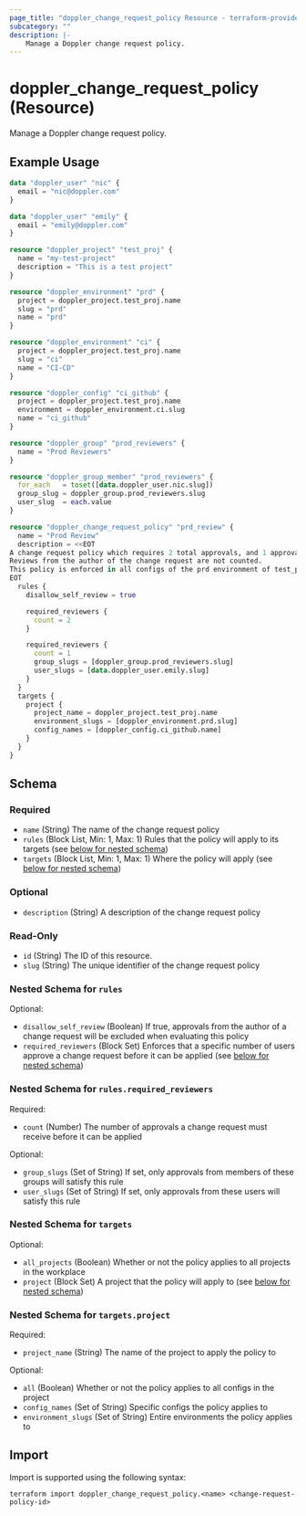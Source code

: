 ```yaml
---
page_title: "doppler_change_request_policy Resource - terraform-provider-doppler"
subcategory: ""
description: |-
	Manage a Doppler change request policy.
---
```


# doppler_change_request_policy (Resource)

Manage a Doppler change request policy.

## Example Usage

```terraform
data "doppler_user" "nic" {
  email = "nic@doppler.com"
}

data "doppler_user" "emily" {
  email = "emily@doppler.com"
}

resource "doppler_project" "test_proj" {
  name = "my-test-project"
  description = "This is a test project"
}

resource "doppler_environment" "prd" {
  project = doppler_project.test_proj.name
  slug = "prd"
  name = "prd"
}

resource "doppler_environment" "ci" {
  project = doppler_project.test_proj.name
  slug = "ci"
  name = "CI-CD"
}

resource "doppler_config" "ci_github" {
  project = doppler_project.test_proj.name
  environment = doppler_environment.ci.slug
  name = "ci_github"
}

resource "doppler_group" "prod_reviewers" {
  name = "Prod Reviewers"
}

resource "doppler_group_member" "prod_reviewers" {
  for_each   = toset([data.doppler_user.nic.slug])
  group_slug = doppler_group.prod_reviewers.slug
  user_slug  = each.value
}

resource "doppler_change_request_policy" "prd_review" {
  name = "Prod Review"
  description = <<EOT
A change request policy which requires 2 total approvals, and 1 approval from emily or any member of the prod_reviewers group.
Reviews from the author of the change request are not counted.
This policy is enforced in all configs of the prd environment of test_proj, as well as the ci_github branch config.
EOT
  rules {
    disallow_self_review = true

    required_reviewers {
      count = 2
    }

    required_reviewers {
      count = 1
      group_slugs = [doppler_group.prod_reviewers.slug]
      user_slugs = [data.doppler_user.emily.slug]
    }
  }
  targets {
    project {
      project_name = doppler_project.test_proj.name
      environment_slugs = [doppler_environment.prd.slug]
      config_names = [doppler_config.ci_github.name]
    }
  }
}
```

<!-- schema generated by tfplugindocs -->
## Schema

### Required

- `name` (String) The name of the change request policy
- `rules` (Block List, Min: 1, Max: 1) Rules that the policy will apply to its targets (see [below for nested schema](#nestedblock--rules))
- `targets` (Block List, Min: 1, Max: 1) Where the policy will apply (see [below for nested schema](#nestedblock--targets))

### Optional

- `description` (String) A description of the change request policy

### Read-Only

- `id` (String) The ID of this resource.
- `slug` (String) The unique identifier of the change request policy

<a id="nestedblock--rules"></a>
### Nested Schema for `rules`

Optional:

- `disallow_self_review` (Boolean) If true, approvals from the author of a change request will be excluded when evaluating this policy
- `required_reviewers` (Block Set) Enforces that a specific number of users approve a change request before it can be applied (see [below for nested schema](#nestedblock--rules--required_reviewers))

<a id="nestedblock--rules--required_reviewers"></a>
### Nested Schema for `rules.required_reviewers`

Required:

- `count` (Number) The number of approvals a change request must receive before it can be applied

Optional:

- `group_slugs` (Set of String) If set, only approvals from members of these groups will satisfy this rule
- `user_slugs` (Set of String) If set, only approvals from these users will satisfy this rule



<a id="nestedblock--targets"></a>
### Nested Schema for `targets`

Optional:

- `all_projects` (Boolean) Whether or not the policy applies to all projects in the workplace
- `project` (Block Set) A project that the policy will apply to (see [below for nested schema](#nestedblock--targets--project))

<a id="nestedblock--targets--project"></a>
### Nested Schema for `targets.project`

Required:

- `project_name` (String) The name of the project to apply the policy to

Optional:

- `all` (Boolean) Whether or not the policy applies to all configs in the project
- `config_names` (Set of String) Specific configs the policy applies to
- `environment_slugs` (Set of String) Entire environments the policy applies to

## Import

Import is supported using the following syntax:

```shell
terraform import doppler_change_request_policy.<name> <change-request-policy-id>
```
